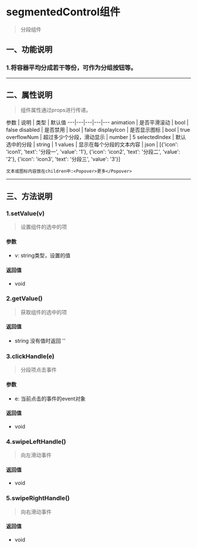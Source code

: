 # segmentedControl组件
> 分段组件
## 一、功能说明
### 1.将容器平均分成若干等份，可作为分组按钮等。

---

## 二、属性说明
> 组件属性通过props进行传递。

参数 | 说明 | 类型 | 默认值
---|---|---|---|---
animation | 是否平滑滚动 | bool | false
disabled | 是否禁用 | bool | false
displayIcon | 是否显示图标 | bool | true
overflowNum | 超过多少个分段，滑动显示 | number | 5
selectedIndex | 默认选中的分段 | string | 1
values | 显示在每个分段的文本内容 | json | [{'icon': 'icon1', 'text': '分段一', 'value': '1'}, {'icon': 'icon2', 'text': '分段二', 'value': '2'}, {'icon': 'icon3', 'text': '分段三', 'value': '3'}]

`文本或图标内容放在children中:<Popover>更多</Popover>`

---


## 三、方法说明
### 1.setValue(v)
> 设置组件的选中的项

#### 参数
- v: string类型，设置的值

#### 返回值
- void

### 2.getValue()
> 获取组件的选中的项

#### 返回值
- string 没有值时返回 ''

### 3.clickHandle(e)
> 分段项点击事件

#### 参数
- e: 当前点击的事件的event对象

#### 返回值
- void

### 4.swipeLeftHandle()
> 向左滑动事件

#### 返回值
- void

### 5.swipeRightHandle()
> 向右滑动事件

#### 返回值
- void